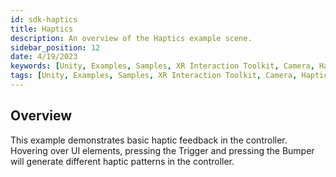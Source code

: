 ```yaml
---
id: sdk-haptics
title: Haptics
description: An overview of the Haptics example scene.
sidebar_position: 12
date: 4/19/2023
keywords: [Unity, Examples, Samples, XR Interaction Toolkit, Camera, Haptics]
tags: [Unity, Examples, Samples, XR Interaction Toolkit, Camera, Haptics]
---
```



## Overview

This example demonstrates basic haptic feedback in the controller. Hovering over UI elements, pressing the Trigger and pressing the Bumper will generate different haptic patterns in the controller.

